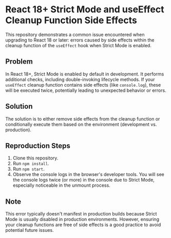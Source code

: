 # React 18+ Strict Mode and useEffect Cleanup Function Side Effects

This repository demonstrates a common issue encountered when upgrading to React 18 or later: errors caused by side effects within the cleanup function of the `useEffect` hook when Strict Mode is enabled.

## Problem

In React 18+, Strict Mode is enabled by default in development.  It performs additional checks, including double-invoking lifecycle methods.  If your `useEffect` cleanup function contains side effects (like `console.log`), these will be executed twice, potentially leading to unexpected behavior or errors.

## Solution

The solution is to either remove side effects from the cleanup function or conditionally execute them based on the environment (development vs. production).

## Reproduction Steps

1. Clone this repository.
2. Run `npm install`.
3. Run `npm start`.
4. Observe the console logs in the browser's developer tools. You will see the console logs twice (or more) in the console due to Strict Mode, especially noticeable in the unmount process.

## Note

This error typically doesn't manifest in production builds because Strict Mode is usually disabled in production environments. However, ensuring your cleanup functions are free of side effects is a good practice to avoid potential future issues.